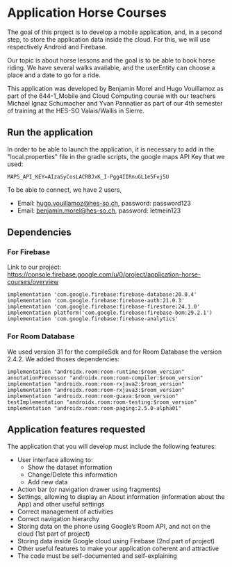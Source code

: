# Application Horse Courses

The goal of this project is to develop a mobile application, and, in a second step, to store the
application data inside the cloud. For this, we will use respectively Android and Firebase.

Our topic is about horse lessons and the goal is to be able to book horse riding. We have several walks available, and the userEntity can choose a place and a date to go for a ride.

This application was developed by Benjamin Morel and Hugo Vouillamoz as part of the 644-1_Mobile and Cloud Computing course with our teachers Michael Ignaz Schumacher and Yvan Pannatier as part of our 4th semester of training at the HES-SO Valais/Wallis in Sierre.

## Run the application
In order to be able to launch the application, it is necessary to add in the "local.properties" file in the gradle scripts, the google maps API Key that we used:

    MAPS_API_KEY=AIzaSyCosLACRBJxK_I-Pgg4IIRnuGL1e5Fvj5U

To be able to connect, we have 2 users,
- Email: hugo.vouillamoz@hes-so.ch, password: password123 
- Email: benjamin.morel@hes-so.ch, password: letmein123

## Dependencies
### For Firebase

Link to our project: https://console.firebase.google.com/u/0/project/application-horse-courses/overview

    implementation 'com.google.firebase:firebase-database:20.0.4'
    implementation 'com.google.firebase:firebase-auth:21.0.3'
    implementation 'com.google.firebase:firebase-firestore:24.1.0'
    implementation platform('com.google.firebase:firebase-bom:29.2.1')
    implementation 'com.google.firebase:firebase-analytics'

### For Room Database
We used version 31 for the compileSdk and for Room Database the version 2.4.2. We added thoses dependencies:
    
    implementation "androidx.room:room-runtime:$room_version"
    annotationProcessor "androidx.room:room-compiler:$room_version"
    implementation "androidx.room:room-rxjava2:$room_version"
    implementation "androidx.room:room-rxjava3:$room_version"
    implementation "androidx.room:room-guava:$room_version"
    testImplementation "androidx.room:room-testing:$room_version"
    implementation "androidx.room:room-paging:2.5.0-alpha01"

## Application features requested
The application that you will develop must include the following features:
- User interface allowing to:
  - Show the dataset information
  - Change/Delete this information
  - Add new data
- Action bar (or navigation drawer using fragments)
- Settings, allowing to display an About information (information about the App) and other useful settings
- Correct management of activities
- Correct navigation hierarchy
- Storing data on the phone using Google’s Room API, and not on the cloud (1st part of project)
- Storing data inside Google cloud using Firebase (2nd part of project)
- Other useful features to make your application coherent and attractive
- The code must be self-documented and self-explaining
